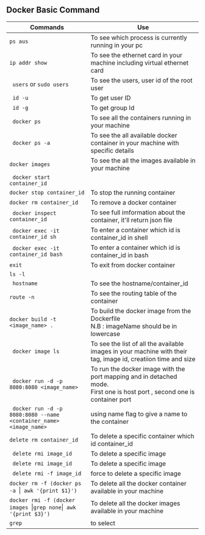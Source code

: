 ## Docker Basic Command
| Commands                 |                 Use                    |
|--------------------------|----------------------------------------|
|```ps aus```|To see which process is currently running in your pc|
|```ip addr show```|To see the ethernet card in your machine including virtual ethernet card|
|``` users``` or ```sudo users```|To see the users, user id of the root user |
|``` id -u```| To get user ID|
|``` id -g```|To get group Id|
|``` docker ps```|To see all the containers running in your machine|
|``` docker ps -a```|To see the all available docker container in your machine with specific details|
|```docker images ```|To see the all the images available in your machine|
|``` docker start container_id```||
|```docker stop container_id ```|To stop the running container|
|```docker rm container_id ```|To remove a docker container|
|``` docker inspect container_id```|To see full imformation about the container, it'll return json file|
|``` docker exec -it container_id sh```|To enter a container which id is container_id in shell|
|``` docker exec -it container_id bash```|To enter a container which id is container_id in bash|
|```exit ```|To exit from docker container|
|```ls -l ```||
|``` hostname```|To see the hostname/container_id|
|```route -n ```|To see the routing table of the container|
|```docker build -t <image_name> . ```|To build the docker image from the Dockerfile </br> N.B : imageName should be in lowercase|
|``` docker image ls```|To see the list of all the available images in your machine with their tag, image id, creatiion time and size|
|``` docker run -d -p 8080:8080 <image_name>```|To run the docker image with the port mapping and in detached mode.</br> First one is host port , second one is container port|
|``` docker run -d -p 8080:8080 --name <container_name> <image_name>```|using name flag to give a name to the container|
|```delete rm container_id ```|To delete a specific container which id container_id|
|``` delete rmi image_id```|To delete a specific image|
|``` delete rmi image_id```|To delete a specific image|
|``` delete rmi -f image_id```|force to delete a specific image|
|`docker rm -f (docker ps -a `&#124;` awk '{print $1}')` |To delete all the docker container available in your machine|
|`docker rmi -f (docker images `&#124;` grep none `&#124;` awk '{print $3}')` |To delete all the docker images available in your machine|
|`grep`|to select|









